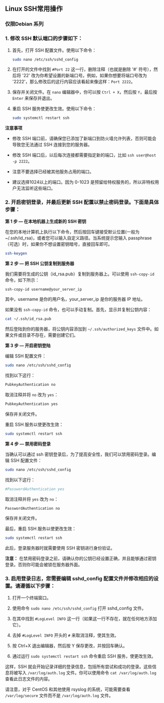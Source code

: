 ## Linux SSH常用操作

### 仅限Debian 系列

### 1. 修改 SSH 默认端口的步骤如下：

1. 首先，打开 SSH 配置文件。使用以下命令：

    ```bash
    sudo nano /etc/ssh/sshd_config
    ```

2. 在打开的文件中找到 `#Port 22` 这一行，删除注释（也就是删除 '#' 符号），然后将 '22' 改为你希望设置的新端口号。例如，如果你想要将端口号改为 '2222'，那么修改后的这行内容应该看起来像这样：`Port 2222`。

3. 保存并关闭文件。在 `nano` 编辑器中，你可以按 `Ctrl + X`，然后按 `Y`，最后按 `Enter` 来保存并退出。

4. 重启 SSH 服务使更改生效。使用以下命令：

    ```bash
    sudo systemctl restart ssh
    ```

**注意事项**

- 修改 SSH 端口前，请确保您已添加了新端口到防火墙允许列表，否则可能会导致您无法通过 SSH 连接到您的服务器。

- 修改 SSH 端口后，以后每次连接都需要指定新的端口，比如 `ssh user@host -p 2222`。

- 注意不要选择已经被其他服务占用的端口。

- 建议选择1024以上的端口。因为 0-1023 是预留给特权服务的，所以非特权用户无法监听这些端口。

### 2. 开启密钥登录，并最后更新 SSH 配置以禁止密码登录。下面是具体步骤：

**第 1 步 — 在本地机器上生成新的 SSH 密钥**

在您的本地计算机上执行以下命令，然后按回车键接受默认位置(一般为 ~/.ssh/id_rsa)，或者您可以输入自定义路径。当系统提示您输入 passphrase（可选）时，如果你不想设置密钥暗号，直接回车即可。

```bash
ssh-keygen
```

**第 2 步 — 把 SSH 公钥复制到服务器**

我们需要将生成的公钥（id_rsa.pub）复制到服务器上。可以使用 `ssh-copy-id` 命令，如下所示：

```bash
ssh-copy-id username@your_server_ip
```

其中，username 是你的用户名，your_server_ip 是你的服务器 IP 地址。

如果没有 `ssh-copy-id` 命令，也可以手动复制。首先，显示并复制公钥内容：

```bash
cat ~/.ssh/id_rsa.pub
```

然后登陆到你的服务器，将公钥内容添加到 `~/.ssh/authorized_keys` 文件中。如果文件或目录不存在，需要创建它们。

**第 3 步 — 开启密钥登陆**

编辑 SSH 配置文件：

```bash
sudo nano /etc/ssh/sshd_config
```

找到以下这行：

```bash
PubkeyAuthentication no
```

取消注释并将 `no` 改为 `yes`：

```bash
PubkeyAuthentication yes
```
保存并关闭文件。

重启 SSH 服务以使更改生效：

```bash
sudo systemctl restart ssh
```

**第 4 步 — 禁用密码登录**

当确认可以通过 ssh 密钥登录后，为了提高安全性，我们可以禁用密码登录。编辑 SSH 配置文件：

```bash
sudo nano /etc/ssh/sshd_config
```

找到以下这行：

```bash
#PasswordAuthentication yes
```

取消注释并将 `yes` 改为 `no`：

```bash
PasswordAuthentication no
```

保存并关闭文件。

最后，重启 SSH 服务以使更改生效：

```bash
sudo systemctl restart ssh
```

此后，登录服务器时就需要使用 SSH 密钥进行身份验证。

**注意：** 在禁用密码登录之前，请确认你的公钥已经设置正确，并且能够通过密钥登录。否则你可能会被锁在服务器外面。

### 3. 启用登录日志，您需要编辑 sshd_config 配置文件并修改相应的设置。请遵循以下步骤：

1. 打开一个终端窗口。

2. 使用命令 `sudo nano /etc/ssh/sshd_config` 打开 sshd_config 文件。

3. 在其中找到 `#LogLevel INFO` 这一行（如果这一行不存在，就在任何地方添加它）。

4. 去掉 `#LogLevel INFO` 开头的 `#` 来取消注释，使其生效。

5. 按 Ctrl+X 退出编辑器，然后按 Y 保存更改，并按回车确认。

6. 通过运行 `sudo systemctl restart ssh` 命令重启 SSH 服务，使更改生效。

这样，SSH 就会开始记录详细的登录信息，包括所有尝试和成功的登录。这些信息将被写入 `/var/log/auth.log` 文件。你可以使用命令 `cat /var/log/auth.log` 查看此日志文件的内容。

请注意，对于 CentOS 和其他使用 rsyslog 的系统，可能需要查看 `/var/log/secure` 文件而不是 `/var/log/auth.log` 文件。
